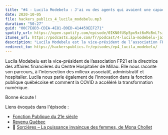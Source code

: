 ```yaml
---
title: "#4 - Lucila Modebelu : J'ai vu des agents qui avaient une capacité de résilience assez extraordinaire"
date: 2020-10-05
file: hackers_publics_4_lucila_modebelu.mp3
duration: "50:27"
guid: "00C7E8D3-CDEA-4E81-B9ED-414459EEF271"
spotify_url: https://open.spotify.com/episode/0IKN0fUSp5px9xt6xMcBnL?si=wZpiUVikSQqNZZMfdVP8wg
itunes_url: https://podcasts.apple.com/fr/podcast/4-lucila-modebelu-jai-vu-des-agents-qui-avaient-une/id1498775170?i=1000493720259
description: "Lucila Modebelu est la vice-président de l’association FP21 et la directrice des affaires financières du Centre Hospitalier de Millau. Elle nous raconte son parcours, à l’intersection des milieux associatif, administratif et hospitalier. Lucila nous parle également de l’innovation dans la fonction publique québécoise et comment la COVID a accéléré la transformation numérique. Bonne écoute !"
redirect_to: https://hackerspublics.fr/episodes/ep4_lucila_modebelu/
---
```


Lucila Modebelu est la vice-président de l’association FP21 et la directrice des affaires financières du Centre Hospitalier de Millau. Elle nous raconte son parcours, à l’intersection des milieux associatif, administratif et hospitalier. Lucila nous parle également de l’innovation dans la fonction publique québécoise et comment la COVID a accéléré la transformation numérique.

Bonne écoute !

Liens évoqués dans l'épisode :

* [Fonction Publique du 21e siècle](http://fp21.fr/)
* [Revenu Québec](https://www.revenuquebec.ca/)
* 📘 [Sorcières – La puissance invaincue des femmes, de Mona Chollet](https://fr.wikipedia.org/wiki/Mona_Chollet#Sorci%C3%A8res,_la_puissance_invaincue_des_femmes)
